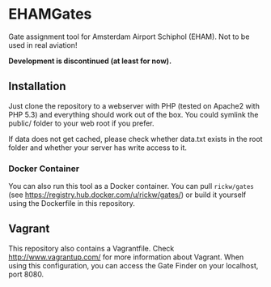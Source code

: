 EHAMGates
=========

Gate assignment tool for Amsterdam Airport Schiphol (EHAM). Not to be used in real aviation!

**Development is discontinued (at least for now).**

## Installation
Just clone the repository to a webserver with PHP (tested on Apache2 with PHP 5.3) and everything should work out of the box. You could symlink the public/ folder to your web root if you prefer.

If data does not get cached, please check whether data.txt exists in the root folder and whether your server has write access to it.

### Docker Container

You can also run this tool as a Docker container. You can pull `rickw/gates` (see https://registry.hub.docker.com/u/rickw/gates/) or build it yourself using the Dockerfile in this repository.

## Vagrant
This repository also contains a Vagrantfile. Check http://www.vagrantup.com/ for more information about Vagrant. When using this configuration, you can access the Gate Finder on your localhost, port 8080.
